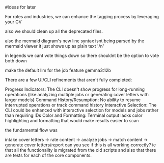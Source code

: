 #ideas for later

For roles and industries, we can enhance the tagging process by leveraging your CV

also we should clean up all the deprecated files. 

also the mermaid diagram's new line syntax isnt being parsed by the mermaid viewer it just shows up as plain text '/n' 

in legends we cant vote things down so there shouldnt be the option to vote both down

make the default llm for the job feature gemma3:12b

There are a few UI/CLI refinements that aren't fully completed:

Progress Indicators: The CLI doesn't show progress for long-running operations (like analyzing multiple jobs or generating cover letters with larger models)
Command History/Resumption: No ability to resume interrupted operations or track command history
Interactive Selection: The CLI could be enhanced with interactive selection for models and jobs rather than requiring IDs
Color and Formatting: Terminal output lacks color highlighting and formatting that would make results easier to scan


the fundamental flow was 

intake cover letters -> rate content -> analyze jobs -> match content -> generate cover letters/report can you see if this is all working correctly? ie that all the functionality is migrated from the old scripts and also that there are tests for each of the core components. 